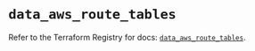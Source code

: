 # `data_aws_route_tables`

Refer to the Terraform Registry for docs: [`data_aws_route_tables`](https://registry.terraform.io/providers/hashicorp/aws/5.100.0/docs/data-sources/route_tables).

